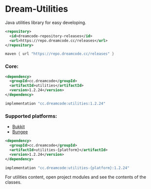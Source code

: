 # Dream-Utilities
Java utilities library for easy developing.

```xml
<repository>
  <id>dreamcode-repository-releases</id>
  <url>https://repo.dreamcode.cc/releases</url>
</repository>
```

```groovy
maven { url "https://repo.dreamcode.cc/releases" }
```

### Core:
```xml
<dependency>
  <groupId>cc.dreamcode</groupId>
  <artifactId>utilities</artifactId>
  <version>1.2.24</version>
</dependency>
```

```groovy
implementation "cc.dreamcode:utilities:1.2.24"
```

### Supported platforms:
- [Bukkit](https://github.com/DreamPoland/dream-utilities/tree/master/utilities-bukkit)
- [Bungee](https://github.com/DreamPoland/dream-utilities/tree/master/utilities-bungee)

```xml
<dependency>
  <groupId>cc.dreamcode</groupId>
  <artifactId>utilities-{platform}</artifactId>
  <version>1.2.24</version>
</dependency>
```
```groovy
implementation "cc.dreamcode:utilities-{platform}:1.2.24"
```

For utilities content, open project modules and see the contents of the classes.

